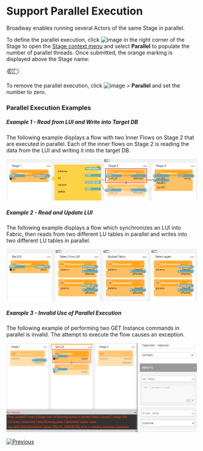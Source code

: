 # Support Parallel Execution

Broadway enables running several Actors of the same Stage in parallel.

To define the parallel execution, click ![image](images/99_19_dots.PNG) in the right corner of the Stage to open the [Stage context menu](18_broadway_flow_window.md#stage-context-menu) and select **Parallel** to populate the number of parallel threads. Once submitted, the orange marking is displayed above the Stage name:

<img src="images/99_19_parallel_01.PNG" alt="Parallel" />

To remove the parallel execution, click ![image](images/99_19_dots.PNG) > **Parallel** and set the number to zero. 

### Parallel Execution Examples

##### Example 1 - Read from LUI and Write into Target DB

The following example displays a flow with two Inner Flows on Stage 2 that are executed in parallel. Each of the inner flows on Stage 2 is reading the data from the LUI and writing it into the target DB.

<img src="images/99_19_parallel_02.PNG" alt="Parallel" />

##### Example 2 - Read and Update LUI

The following example displays a flow which synchronizes an LUI into Fabric, then reads from two different LU tables in parallel and writes into two different LU tables in parallel. 

<img src="images/99_19_parallel_03.PNG" alt="Parallel" />

##### Example 3 - Invalid Use of Parallel Execution

The following example of performing two GET Instance commands in parallel is invalid. The attempt to execute the flow causes an exception. 

<img src="images/99_19_parallel_04.PNG" alt="Parallel" />

[![Previous](/articles/images/Previous.png)](29_recovery_point.md)
